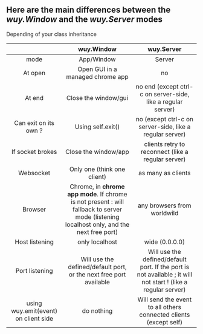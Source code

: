 ## Here are the main differences between the _wuy.Window_ and the _wuy.Server_ modes

Depending of your class inheritance

| | wuy.Window | wuy.Server |
|:-:|:-:|:-:|
| mode | App/Window | Server |
| At open | Open GUI in a managed chrome app | no |
| At end | Close the window/gui | no end (except ctrl-c on server-side, like a regular server) |
| Can exit on its own ?| Using self.exit() | no (except ctrl-c on server-side, like a regular server) |
| If socket brokes | Close the window/app | clients retry to reconnect (like a regular server) |
| Websocket | Only one (think one client) | as many as clients |
| Browser | Chrome, in **chrome app mode**. If chrome is not present : will fallback to server mode (listening localhost only, and the next free port) | any browsers from worldwild|
| Host listening | only localhost | wide (0.0.0.0) |
| Port listening | Will use the defined/default port, or the next free port available | Will use the defined/default port. If the port is not available ; it will not start ! (like a regular server) |
| using wuy.emit(event) on client side | do nothing | Will send the event to all others connected clients (except self) |


